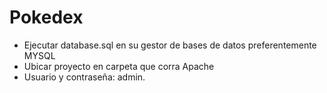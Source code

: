 # Pokedex
- Ejecutar database.sql en su gestor de bases de datos preferentemente MYSQL
- Ubicar proyecto en carpeta que corra Apache
- Usuario y contraseña: admin.